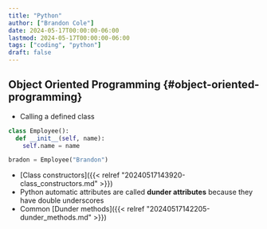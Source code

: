```yaml
---
title: "Python"
author: ["Brandon Cole"]
date: 2024-05-17T00:00:00-06:00
lastmod: 2024-05-17T00:00:00-06:00
tags: ["coding", "python"]
draft: false
---
```


## Object Oriented Programming {#object-oriented-programming}

-   Calling a defined class

<!--listend-->

```python
class Employee():
  def __init__(self, name):
    self.name = name

bradon = Employee("Brandon")
```

-   [Class constructors]({{< relref "20240517143920-class_constructors.md" >}})
-   Python automatic attributes are called ****dunder attributes**** because they have double underscores
-   Common [Dunder methods]({{< relref "20240517142205-dunder_methods.md" >}})
